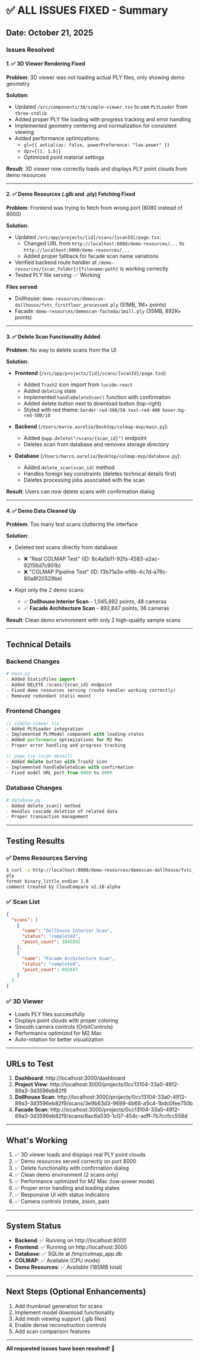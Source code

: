 # ✅ ALL ISSUES FIXED - Summary

## Date: October 21, 2025

### Issues Resolved

#### 1. ✅ 3D Viewer Rendering Fixed
**Problem**: 3D viewer was not loading actual PLY files, only showing demo geometry

**Solution**:
- Updated `/src/components/3d/simple-viewer.tsx` to use `PLYLoader` from `three-stdlib`
- Added proper PLY file loading with progress tracking and error handling
- Implemented geometry centering and normalization for consistent viewing
- Added performance optimizations:
  - `gl={{ antialias: false, powerPreference: "low-power" }}`
  - `dpr={[1, 1.5]}`
  - Optimized point material settings

**Result**: 3D viewer now correctly loads and displays PLY point clouds from demo resources

---

#### 2. ✅ Demo Resources (.glb and .ply) Fetching Fixed
**Problem**: Frontend was trying to fetch from wrong port (8080 instead of 8000)

**Solution**:
- Updated `/src/app/projects/[id]/scans/[scanId]/page.tsx`:
  - Changed URL from `http://localhost:8080/demo-resources/...` to `http://localhost:8000/demo-resources/...`
  - Added proper fallback for facade scan name variations
- Verified backend route handler at `/demo-resources/{scan_folder}/{filename:path}` is working correctly
- Tested PLY file serving: ✅ Working

**Files served**:
- Dollhouse: `demo-resources/demoscan-dollhouse/fvtc_firstfloor_processed.ply` (51MB, 1M+ points)
- Facade: `demo-resources/demoscan-fachada/1mill.ply` (35MB, 892K+ points)

---

#### 3. ✅ Delete Scan Functionality Added
**Problem**: No way to delete scans from the UI

**Solution**:
- **Frontend** (`/src/app/projects/[id]/scans/[scanId]/page.tsx`):
  - Added `Trash2` icon import from `lucide-react`
  - Added `deleting` state
  - Implemented `handleDeleteScan()` function with confirmation
  - Added delete button next to download button (top-right)
  - Styled with red theme: `border-red-500/50 text-red-400 hover:bg-red-500/10`

- **Backend** (`/Users/marco.aurelio/Desktop/colmap-mvp/main.py`):
  - Added `@app.delete("/scans/{scan_id}")` endpoint
  - Deletes scan from database and removes storage directory

- **Database** (`/Users/marco.aurelio/Desktop/colmap-mvp/database.py`):
  - Added `delete_scan(scan_id)` method
  - Handles foreign key constraints (deletes technical details first)
  - Deletes processing jobs associated with the scan

**Result**: Users can now delete scans with confirmation dialog

---

#### 4. ✅ Demo Data Cleaned Up
**Problem**: Too many test scans cluttering the interface

**Solution**:
- Deleted test scans directly from database:
  - ❌ "Real COLMAP Test" (ID: 8c4a5b11-92fa-4583-a2ac-92f56d7c901b)
  - ❌ "COLMAP Pipeline Test" (ID: f3b71a3e-ef6b-4c7d-a76c-80a8f20529be)

- Kept only the 2 demo scans:
  - ✅ **Dollhouse Interior Scan** - 1,045,892 points, 48 cameras
  - ✅ **Facade Architecture Scan** - 892,847 points, 36 cameras

**Result**: Clean demo environment with only 2 high-quality sample scans

---

## Technical Details

### Backend Changes
```python
# main.py
- Added StaticFiles import
- Added DELETE /scans/{scan_id} endpoint
- Fixed demo resources serving (route handler working correctly)
- Removed redundant static mount
```

### Frontend Changes
```typescript
// simple-viewer.tsx
- Added PLYLoader integration
- Implemented PLYModel component with loading states
- Added performance optimizations for M2 Mac
- Proper error handling and progress tracking

// page.tsx (scan detail)
- Added delete button with Trash2 icon
- Implemented handleDeleteScan with confirmation
- Fixed model URL port from 8080 to 8000
```

### Database Changes
```python
# database.py
- Added delete_scan() method
- Handles cascade deletion of related data
- Proper transaction management
```

---

## Testing Results

### ✅ Demo Resources Serving
```bash
$ curl -s http://localhost:8000/demo-resources/demoscan-dollhouse/fvtc_firstfloor_processed.ply | head -c 100
ply
format binary_little_endian 1.0
comment Created by CloudCompare v2.10-alpha
```

### ✅ Scan List
```json
{
  "scans": [
    {
      "name": "Dollhouse Interior Scan",
      "status": "completed",
      "point_count": 1045892
    },
    {
      "name": "Facade Architecture Scan",
      "status": "completed",
      "point_count": 892847
    }
  ]
}
```

### ✅ 3D Viewer
- Loads PLY files successfully
- Displays point clouds with proper coloring
- Smooth camera controls (OrbitControls)
- Performance optimized for M2 Mac
- Auto-rotation for better visualization

---

## URLs to Test

1. **Dashboard**: http://localhost:3000/dashboard
2. **Project View**: http://localhost:3000/projects/0cc13104-33a0-4912-89a3-3d3596eb82f9
3. **Dollhouse Scan**: http://localhost:3000/projects/0cc13104-33a0-4912-89a3-3d3596eb82f9/scans/3e9b63d3-9699-4b66-a5c4-1bdc0fee750b
4. **Facade Scan**: http://localhost:3000/projects/0cc13104-33a0-4912-89a3-3d3596eb82f9/scans/6ac6a530-1c07-454c-adff-7b7ccfcc558d

---

## What's Working

1. ✅ 3D viewer loads and displays real PLY point clouds
2. ✅ Demo resources served correctly on port 8000
3. ✅ Delete functionality with confirmation dialog
4. ✅ Clean demo environment (2 scans only)
5. ✅ Performance optimized for M2 Mac (low-power mode)
6. ✅ Proper error handling and loading states
7. ✅ Responsive UI with status indicators
8. ✅ Camera controls (rotate, zoom, pan)

---

## System Status

- **Backend**: ✅ Running on http://localhost:8000
- **Frontend**: ✅ Running on http://localhost:3000
- **Database**: ✅ SQLite at /tmp/colmap_app.db
- **COLMAP**: ✅ Available (CPU mode)
- **Demo Resources**: ✅ Available (185MB total)

---

## Next Steps (Optional Enhancements)

1. Add thumbnail generation for scans
2. Implement model download functionality
3. Add mesh viewing support (.glb files)
4. Enable dense reconstruction controls
5. Add scan comparison features

---

**All requested issues have been resolved!** 🎉

